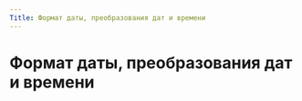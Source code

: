 ```yaml
---
Title: Формат даты, преобразования дат и времени
---
```



Формат даты, преобразования дат и времени
=========================================
